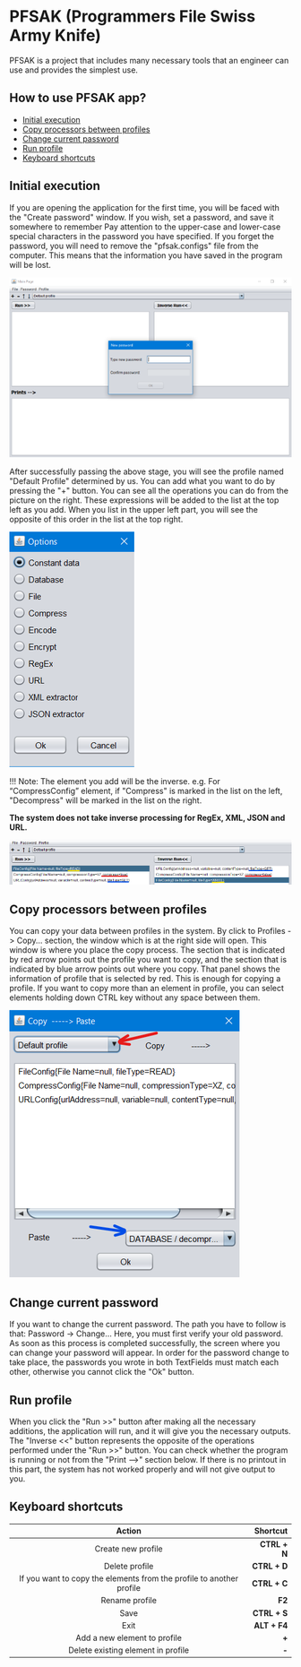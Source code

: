 # PFSAK (Programmers File Swiss Army Knife)
PFSAK is a project that includes many necessary tools that an engineer can use and provides the simplest use.

## How to use PFSAK app?
  - [Initial execution](#Initial-execution)
  - [Copy processors between profiles](#Copy-processors-between-profiles)
  - [Change current password](#Change-current-password)
  - [Run profile](#Run-profile)
  - [Keyboard shortcuts](#Keyboard-shortcuts)


## Initial execution
If you are opening the application for the first time, you will be faced with the "Create password" window. If you wish, set a password, and save it somewhere to remember Pay attention to the upper-case and lower-case special characters in the password you have specified. If you forget the password, you will need to remove the "pfsak.configs" file from the computer. This means that the information you have saved in the program will be lost.

![pfsak_pic1.png](assets/pfsak_pic1.png)

After successfully passing the above stage, you will see the profile named "Default Profile" determined by us. You can add what you want to do by pressing the "+" button. You can see all the operations you can do from the picture on the right. These expressions will be added to the list at the top left as you add. When you list in the upper left part, you will see the opposite of this order in the list at the top right.  

![pfsak_pic2.png](assets/pfsak_pic2.png)

!!! Note: The element you add will be the inverse. e.g. For “CompressConfig” element, if "Compress" is marked in the list on the left, "Decompress" will be marked in the list on the right. 

**The system does not take inverse processing for RegEx, XML, JSON and URL.**

![pfsak_pic3.png](assets/pfsak_pic3.png)

## Copy processors between profiles
You can copy your data between profiles in the system. By click to Profiles -> Copy… section, the window which is at the right side will open. This window is where you place the copy process. The section that is indicated by red arrow points out the profile you want to copy, and the section that is indicated by blue arrow points out where you copy. That panel shows the information of profile that is selected by red. This is enough for copying a profile. If you want to copy more than an element in profile, you can select elements holding down CTRL key without any space between them.

![pfsak_pic4.png](assets/pfsak_pic4.png)

## Change current password
If you want to change the current password. The path you have to follow is that: Password -> Change… Here, you must first verify your old password. As soon as this process is completed successfully, the screen where you can change your password will appear. In order for the password change to take place, the passwords you wrote in both TextFields must match each other, otherwise you cannot click the "Ok" button.

## Run profile
When you click the "Run >>" button after making all the necessary additions, the application will run, and it will give you the necessary outputs. The "Inverse <<" button represents the opposite of the operations performed under the "Run >>" button. You can check whether the program is running or not from the "Print -->" section below. If there is no printout in this part, the system has not worked properly and will not give output to you.

## Keyboard shortcuts
|  Action   |  Shortcut  |
|:-------:| -----:|
| Create new profile  | **CTRL + N**      |
| Delete profile   | **CTRL + D**    |
| If you want to copy the elements from the profile to another profile     | **CTRL + C**   |
| Rename profile    | **F2**  |
| Save    | **CTRL + S**  |
| Exit    | **ALT + F4**  |
| Add a new element to profile    | **+**  |
| Delete existing element in profile    | **-**  |
 
